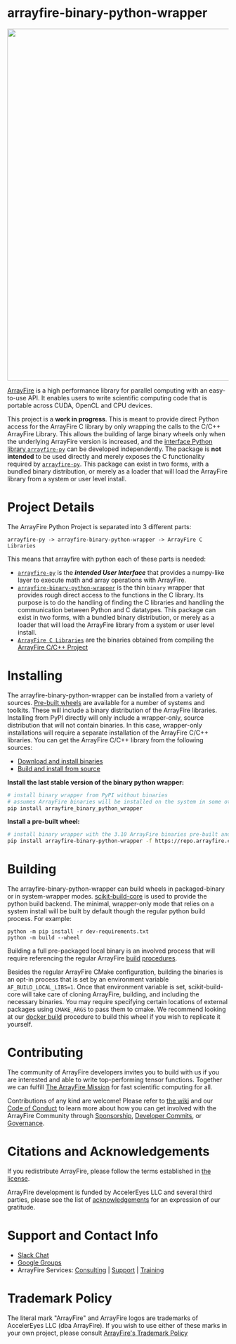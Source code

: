 # arrayfire-binary-python-wrapper

<p align="center"><a href="http://arrayfire.com/"><img src="http://arrayfire.com/logos/arrayfire_logo_whitebkgnd.png" width="800"></a></p>

[ArrayFire](https://github.com/arrayfire/arrayfire) is a high performance library for parallel computing with an easy-to-use API. It enables users to write scientific computing code that is portable across CUDA, OpenCL and CPU devices.  

This project is a **work in progress**. This is meant to provide direct Python access for the ArrayFire C library by only wrapping the calls to the C/C++ ArrayFire Library. 
This allows the building of large binary wheels only when the underlying ArrayFire version is increased, and the [interface Python library `arrayfire-py`](https://github.com/arrayfire/arrayfire-py) can be developed independently. The package is **not intended** to be used directly and merely exposes the 
C functionality required by [`arrayfire-py`](https://github.com/arrayfire/arrayfire-py). This package can exist in two forms, with a bundled binary distribution, or merely as a loader that will load the ArrayFire library from a system or user level install.

# Project Details

The ArrayFire Python Project is separated into 3 different parts:
```
arrayfire-py -> arrayfire-binary-python-wrapper -> ArrayFire C Libraries
```
This means that arrayfire with python each of these parts is needed:
- [`arrayfire-py`](https://github.com/arrayfire/arrayfire-py) is the ***intended User Interface*** that provides a numpy-like layer to execute math and array operations with ArrayFire.
- [`arrayfire-binary-python-wrapper`](https://github.com/arrayfire/arrayfire-binary-python-wrapper) is the thin `binary` wrapper that provides rough direct access to the functions in the C library. Its purpose is to do the handling of finding the C libraries and handling the communication between Python and C datatypes. This package can exist in two forms, with a bundled binary distribution, or merely as a loader that will load the ArrayFire library from a system or user level install.
- [`ArrayFire C Libraries`](https://github.com/arrayfire/arrayfire) are the binaries obtained from compiling the [ArrayFire C/C++ Project](https://github.com/arrayfire/arrayfire)

# Installing

The arrayfire-binary-python-wrapper can be installed from a variety of sources. [Pre-built wheels](https://repo.arrayfire.com/python/wheels/3.10.0/) are available for a number of systems and toolkits. These will include a binary distribution of the ArrayFire libraries. Installing from PyPI directly will only include a wrapper-only, source distribution that will not contain binaries. In this case, wrapper-only installations will require a separate installation of the ArrayFire C/C++ libraries.
You can get the ArrayFire C/C++ library from the following sources:

- [Download and install binaries](https://arrayfire.com/download)
- [Build and install from source](https://github.com/arrayfire/arrayfire)


**Install the last stable version of the binary python wrapper:**
```sh
# install binary wrapper from PyPI without binaries
# assumes ArrayFire binaries will be installed on the system in some other manner
pip install arrayfire_binary_python_wrapper 
```

**Install a pre-built wheel:**
```sh
# install binary wrapper with the 3.10 ArrayFire binaries pre-built and included
pip install arrayfire-binary-python-wrapper -f https://repo.arrayfire.com/python/wheels/3.10.0/
```

# Building
The arrayfire-binary-python-wrapper can build wheels in packaged-binary or in system-wrapper modes.
[scikit-build-core](https://github.com/scikit-build/scikit-build-core) is used to provide the python build backend.
The minimal, wrapper-only mode that relies on a system install will be built by default though the regular python build process. For example:
```
python -m pip install -r dev-requirements.txt
python -m build --wheel
```
Building a full pre-packaged local binary is an involved process that will require referencing the regular ArrayFire [build](https://github.com/arrayfire/arrayfire/wiki/Build-Instructions-for-Linux) [procedures](https://github.com/arrayfire/arrayfire/wiki/Build-Instructions-for-Windows).

Besides the regular ArrayFire CMake configuration, building the binaries is an opt-in process that is set by an environment variable `AF_BUILD_LOCAL_LIBS=1`. Once that environment variable is set, scikit-build-core will take care of cloning ArrayFire, building, and including the necessary binaries. You may require specifying certain locations of external packages using `CMAKE_ARGS` to pass them to cmake. We recommend looking at our [docker build](https://github.com/arrayfire/arrayfire-docker/blob/afwheel310/arrayfire/scripts/build_wheel.sh) procedure to build this wheel if you wish to replicate it yourself.


# Contributing

The community of ArrayFire developers invites you to build with us if you are
interested and able to write top-performing tensor functions. Together we can
fulfill [The ArrayFire
Mission](https://github.com/arrayfire/arrayfire/wiki/The-ArrayFire-Mission-Statement)
for fast scientific computing for all.

Contributions of any kind are welcome! Please refer to [the
wiki](https://github.com/arrayfire/arrayfire/wiki) and our [Code of
Conduct](33) to learn more about how you can get involved with the ArrayFire
Community through
[Sponsorship](https://github.com/arrayfire/arrayfire/wiki/Sponsorship),
[Developer
Commits](https://github.com/arrayfire/arrayfire/wiki/Contributing-Code-to-ArrayFire),
or [Governance](https://github.com/arrayfire/arrayfire/wiki/Governance).

# Citations and Acknowledgements

If you redistribute ArrayFire, please follow the terms established in [the
license](LICENSE).

ArrayFire development is funded by AccelerEyes LLC and several third parties,
please see the list of [acknowledgements](ACKNOWLEDGEMENTS.md) for an
expression of our gratitude.

# Support and Contact Info

* [Slack Chat](https://join.slack.com/t/arrayfire-org/shared_invite/MjI4MjIzMDMzMTczLTE1MDI5ODg4NzYtN2QwNGE3ODA5OQ)
* [Google Groups](https://groups.google.com/forum/#!forum/arrayfire-users)
* ArrayFire Services:  [Consulting](http://arrayfire.com/consulting)  |  [Support](http://arrayfire.com/download)   |  [Training](http://arrayfire.com/training)

# Trademark Policy

The literal mark "ArrayFire" and ArrayFire logos are trademarks of AccelerEyes
LLC (dba ArrayFire). If you wish to use either of these marks in your own
project, please consult [ArrayFire's Trademark
Policy](http://arrayfire.com/trademark-policy/)
